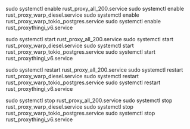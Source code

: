sudo systemctl enable rust_proxy_all_200.service
sudo systemctl enable rust_proxy_warp_diesel.service
sudo systemctl enable rust_proxy_warp_tokio_postgres.service
sudo systemctl enable rust_proxythingi_v6.service

sudo systemctl start rust_proxy_all_200.service
sudo systemctl start rust_proxy_warp_diesel.service
sudo systemctl start rust_proxy_warp_tokio_postgres.service
sudo systemctl start rust_proxythingi_v6.service

sudo systemctl restart rust_proxy_all_200.service
sudo systemctl restart rust_proxy_warp_diesel.service
sudo systemctl restart rust_proxy_warp_tokio_postgres.service
sudo systemctl restart rust_proxythingi_v6.service

sudo systemctl stop rust_proxy_all_200.service
sudo systemctl stop rust_proxy_warp_diesel.service
sudo systemctl stop rust_proxy_warp_tokio_postgres.service
sudo systemctl stop rust_proxythingi_v6.service


